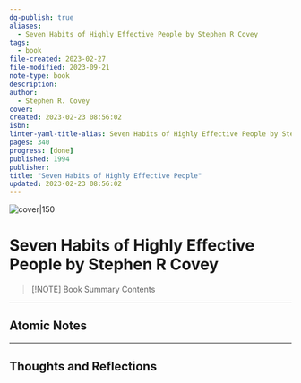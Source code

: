 ```yaml
---
dg-publish: true
aliases:
  - Seven Habits of Highly Effective People by Stephen R Covey
tags:
  - book
file-created: 2023-02-27
file-modified: 2023-09-21
note-type: book 
description: 
author:
  - Stephen R. Covey
cover: 
created: 2023-02-23 08:56:02
isbn: 
linter-yaml-title-alias: Seven Habits of Highly Effective People by Stephen R Covey
pages: 340
progress: [done]
published: 1994
publisher: 
title: "Seven Habits of Highly Effective People"
updated: 2023-02-23 08:56:02
---
```


![cover|150]()

# Seven Habits of Highly Effective People by Stephen R Covey

> [!NOTE] Book Summary
> Contents

---

## Atomic Notes

---

## Thoughts and Reflections
